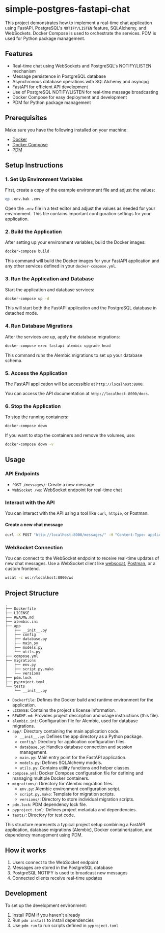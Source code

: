 # simple-postgres-fastapi-chat

This project demonstrates how to implement a real-time chat application using FastAPI, PostgreSQL's `NOTIFY/LISTEN` feature, SQLAlchemy, and WebSockets. Docker Compose is used to orchestrate the services. PDM is used for Python package management.

## Features

- Real-time chat using WebSockets and PostgreSQL's NOTIFY/LISTEN mechanism
- Message persistence in PostgreSQL database
- Asynchronous database operations with SQLAlchemy and asyncpg
- FastAPI for efficient API development
- Use of PostgreSQL NOTIFY/LISTEN for real-time message broadcasting
- Docker Compose for easy deployment and development
- PDM for Python package management

## Prerequisites

Make sure you have the following installed on your machine:

- [Docker](https://docs.docker.com/get-docker/)
- [Docker Compose](https://docs.docker.com/compose/install/)
- [PDM](https://pdm.fming.dev/latest/)

## Setup Instructions

### 1. Set Up Environment Variables

First, create a copy of the example environment file and adjust the values:

```sh
cp .env.bak .env
```

Open the `.env` file in a text editor and adjust the values as needed for your environment. This file contains important configuration settings for your application.

### 2. Build the Application

After setting up your environment variables, build the Docker images:

```sh
docker-compose build
```

This command will build the Docker images for your FastAPI application and any other services defined in your `docker-compose.yml`.

### 3. Run the Application and Database

Start the application and database services:

```sh
docker-compose up -d
```

This will start both the FastAPI application and the PostgreSQL database in detached mode.

### 4. Run Database Migrations

After the services are up, apply the database migrations:

```sh
docker-compose exec fastapi alembic upgrade head
```

This command runs the Alembic migrations to set up your database schema.

### 5. Access the Application

The FastAPI application will be accessible at `http://localhost:8000`.

You can access the API documentation at `http://localhost:8000/docs`.

### 6. Stop the Application

To stop the running containers:

```sh
docker-compose down
```

If you want to stop the containers and remove the volumes, use:

```sh
docker-compose down -v
```

## Usage

### API Endpoints

- `POST /messages/`: Create a new message
- `WebSocket /ws`: WebSocket endpoint for real-time chat

### Interact with the API

You can interact with the API using a tool like `curl`, `httpie`, or Postman.

#### Create a new chat message

```sh
curl -X POST "http://localhost:8000/messages/" -H "Content-Type: application/json" -d '{"username": "user1", "message": "Hello, world!"}'
```

### WebSocket Connection

You can connect to the WebSocket endpoint to receive real-time updates of new chat messages. Use a WebSocket client like [websocat](https://github.com/vi/websocat), [Postman](https://www.postman.com/), or a custom frontend.

```sh
wscat -c ws://localhost:8000/ws
```

## Project Structure

```
.
├── Dockerfile
├── LICENSE
├── README.md
├── alembic.ini
├── app
│   ├── __init__.py
│   ├── config
│   ├── database.py
│   ├── main.py
│   ├── models.py
│   └── utils.py
├── compose.yml
├── migrations
│   ├── env.py
│   ├── script.py.mako
│   └── versions
├── pdm.lock
├── pyproject.toml
└── tests
    └── __init__.py
```

- `Dockerfile`: Defines the Docker build and runtime environment for the application.
- `LICENSE`: Contains the project's license information.
- `README.md`: Provides project description and usage instructions (this file).
- `alembic.ini`: Configuration file for Alembic, used for database migrations.
- `app/`: Directory containing the main application code.
  - `__init__.py`: Defines the app directory as a Python package.
  - `config/`: Directory for application configuration files.
  - `database.py`: Handles database connection and session management.
  - `main.py`: Main entry point for the FastAPI application.
  - `models.py`: Defines SQLAlchemy models.
  - `utils.py`: Contains utility functions and helper classes.
- `compose.yml`: Docker Compose configuration file for defining and managing multiple Docker containers.
- `migrations/`: Directory for Alembic migration files.
  - `env.py`: Alembic environment configuration script.
  - `script.py.mako`: Template for migration scripts.
  - `versions/`: Directory to store individual migration scripts.
- `pdm.lock`: PDM dependency lock file.
- `pyproject.toml`: Defines project metadata and dependencies.
- `tests/`: Directory for test code.

This structure represents a typical project setup combining a FastAPI application, database migrations (Alembic), Docker containerization, and dependency management using PDM.

## How it works

1. Users connect to the WebSocket endpoint
2. Messages are stored in the PostgreSQL database
3. PostgreSQL NOTIFY is used to broadcast new messages
4. Connected clients receive real-time updates

## Development

To set up the development environment:

1. Install PDM if you haven't already
2. Run `pdm install` to install dependencies
3. Use `pdm run` to run scripts defined in `pyproject.toml`
